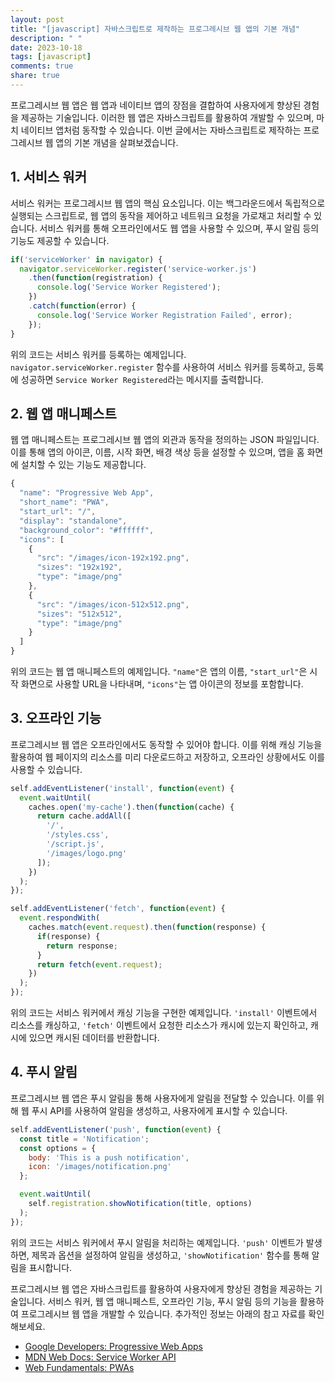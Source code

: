 ```yaml
---
layout: post
title: "[javascript] 자바스크립트로 제작하는 프로그레시브 웹 앱의 기본 개념"
description: " "
date: 2023-10-18
tags: [javascript]
comments: true
share: true
---
```


프로그레시브 웹 앱은 웹 앱과 네이티브 앱의 장점을 결합하여 사용자에게 향상된 경험을 제공하는 기술입니다. 이러한 웹 앱은 자바스크립트를 활용하여 개발할 수 있으며, 마치 네이티브 앱처럼 동작할 수 있습니다. 이번 글에서는 자바스크립트로 제작하는 프로그레시브 웹 앱의 기본 개념을 살펴보겠습니다.

## 1. 서비스 워커

서비스 워커는 프로그레시브 웹 앱의 핵심 요소입니다. 이는 백그라운드에서 독립적으로 실행되는 스크립트로, 웹 앱의 동작을 제어하고 네트워크 요청을 가로채고 처리할 수 있습니다. 서비스 워커를 통해 오프라인에서도 웹 앱을 사용할 수 있으며, 푸시 알림 등의 기능도 제공할 수 있습니다.

```javascript
if('serviceWorker' in navigator) {
  navigator.serviceWorker.register('service-worker.js')
    .then(function(registration) {
      console.log('Service Worker Registered');
    })
    .catch(function(error) {
      console.log('Service Worker Registration Failed', error);
    });
}
```

위의 코드는 서비스 워커를 등록하는 예제입니다. `navigator.serviceWorker.register` 함수를 사용하여 서비스 워커를 등록하고, 등록에 성공하면 `Service Worker Registered`라는 메시지를 출력합니다.

## 2. 웹 앱 매니페스트

웹 앱 매니페스트는 프로그레시브 웹 앱의 외관과 동작을 정의하는 JSON 파일입니다. 이를 통해 앱의 아이콘, 이름, 시작 화면, 배경 색상 등을 설정할 수 있으며, 앱을 홈 화면에 설치할 수 있는 기능도 제공합니다.

```javascript
{
  "name": "Progressive Web App",
  "short_name": "PWA",
  "start_url": "/",
  "display": "standalone",
  "background_color": "#ffffff",
  "icons": [
    {
      "src": "/images/icon-192x192.png",
      "sizes": "192x192",
      "type": "image/png"
    },
    {
      "src": "/images/icon-512x512.png",
      "sizes": "512x512",
      "type": "image/png"
    }
  ]
}
```

위의 코드는 웹 앱 매니페스트의 예제입니다. `"name"`은 앱의 이름, `"start_url"`은 시작 화면으로 사용할 URL을 나타내며, `"icons"`는 앱 아이콘의 정보를 포함합니다.

## 3. 오프라인 기능

프로그레시브 웹 앱은 오프라인에서도 동작할 수 있어야 합니다. 이를 위해 캐싱 기능을 활용하여 웹 페이지의 리소스를 미리 다운로드하고 저장하고, 오프라인 상황에서도 이를 사용할 수 있습니다.

```javascript
self.addEventListener('install', function(event) {
  event.waitUntil(
    caches.open('my-cache').then(function(cache) {
      return cache.addAll([
        '/',
        '/styles.css',
        '/script.js',
        '/images/logo.png'
      ]);
    })
  );
});

self.addEventListener('fetch', function(event) {
  event.respondWith(
    caches.match(event.request).then(function(response) {
      if(response) {
        return response;
      }
      return fetch(event.request);
    })
  );
});
```

위의 코드는 서비스 워커에서 캐싱 기능을 구현한 예제입니다. `'install'` 이벤트에서 리소스를 캐싱하고, `'fetch'` 이벤트에서 요청한 리소스가 캐시에 있는지 확인하고, 캐시에 있으면 캐시된 데이터를 반환합니다.

## 4. 푸시 알림

프로그레시브 웹 앱은 푸시 알림을 통해 사용자에게 알림을 전달할 수 있습니다. 이를 위해 웹 푸시 API를 사용하여 알림을 생성하고, 사용자에게 표시할 수 있습니다.

```javascript
self.addEventListener('push', function(event) {
  const title = 'Notification';
  const options = {
    body: 'This is a push notification',
    icon: '/images/notification.png'
  };

  event.waitUntil(
    self.registration.showNotification(title, options)
  );
});
```

위의 코드는 서비스 워커에서 푸시 알림을 처리하는 예제입니다. `'push'` 이벤트가 발생하면, 제목과 옵션을 설정하여 알림을 생성하고, `'showNotification'` 함수를 통해 알림을 표시합니다.

프로그레시브 웹 앱은 자바스크립트를 활용하여 사용자에게 향상된 경험을 제공하는 기술입니다. 서비스 워커, 웹 앱 매니페스트, 오프라인 기능, 푸시 알림 등의 기능을 활용하여 프로그레시브 웹 앱을 개발할 수 있습니다. 추가적인 정보는 아래의 참고 자료를 확인해보세요.

- [Google Developers: Progressive Web Apps](https://developers.google.com/web/progressive-web-apps)
- [MDN Web Docs: Service Worker API](https://developer.mozilla.org/en-US/docs/Web/API/Service_Worker_API)
- [Web Fundamentals: PWAs](https://developers.google.com/web/fundamentals/codelabs/your-first-pwapp)